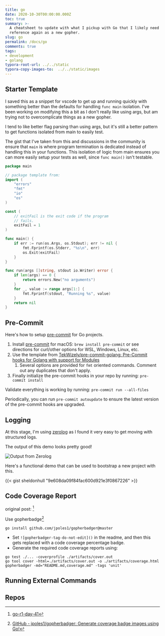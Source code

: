 ```yaml
---
title: go
date: 2020-10-30T00:00:00.000Z
toc: true
summary: >-
  A cheatsheet to update with what I pickup with Go that I likely need to
  reference again as a new gopher.
slug: go
permalink: /docs/go
comments: true
tags:
- development
- golang
typora-root-url: ../../static
typora-copy-images-to:  ../../static/images
---
```


## Starter Template

I saved this as a snippet for vscode to get up and running quickly with something better than the defaults for handling `func main` isolation. I've been working on modifying this a bit as I don't really like using args, but am trying not to overcomplicate things as a new gopher.

I tend to like better flag parsing than using args, but it's still a better pattern to get functions isolated from main to easily test.

The gist that I've taken from this and discussions in the community is ensure that `main` is where program termination is dedicated instead of handling this in your functions. This isolation of logic from main ensures you can more easily setup your tests as well, since `func main()` isn't testable.

```go
package main

// package template from:
import (
    "errors"
    "fmt"
    "io"
    "os"
)

const (
    // exitFail is the exit code if the program
    // fails.
    exitFail = 1
)

func main() {
    if err := run(os.Args, os.Stdout); err != nil {
        fmt.Fprintf(os.Stderr, "%s\n", err)
        os.Exit(exitFail)
    }
}

func run(args []string, stdout io.Writer) error {
    if len(args) == 0 {
        return errors.New("no arguments")
    }
    for _, value := range args[1:] {
        fmt.Fprintf(stdout, "Running %s", value)
    }
    return nil
}
```

## Pre-Commit

Here's how to setup [pre-commit](https://bit.ly/3szdwNf) for Go projects.

1. Install [pre-commit](https://bit.ly/2O9urag) for macOS: `brew install pre-commit` or see directions for curl/other options for WSL, Windows, Linux, etc.
1. Use the template from [TekWizely/pre-commit-golang: Pre-Commit hooks for Golang with support for Modules](https://bit.ly/31w3gtk)
    1. Several options are provided for `fmt` oriented commands.
    Comment out any duplicates that don't apply.
1. Finally initialize the pre-commit hooks in your repo by running: `pre-commit install`

Validate everything is working by running: `pre-commit run --all-files`

Periodically, you can run `pre-commit autoupdate` to ensure the latest version of the pre-commit hooks are upgraded.

## Logging

At this stage, I'm using [zerolog](https://github.com/rs/zerolog) as I found it very easy to get moving with structured logs.

The output of this demo looks pretty good!

![Output from Zerolog](/images/r1-d014-structured-console-output.png)

Here's a functional demo that can be used to bootstrap a new project with this.

{{< gist sheldonhull  "9e608da09f84fac600d921e3f0867226" >}}

## Code Coverage Report

original post: [^go-r1-day-41]

Use gopherbadge[^gopherbadge]

```shell
go install github.com/jpoles1/gopherbadger@master
```

- Set `![gopherbadger-tag-do-not-edit]()` in the readme, and then this gets replaced with a code coverage percentage badge.
- Generate the required code coverage reports using:

```shell
go test ./... -coverprofile ./artifacts/cover.out
go tool cover -html=./artifacts/cover.out -o ./artifacts/coverage.html
gopherbadger -md="README.md,coverage.md" -tags 'unit'
```

## Running External Commands

## Repos

<div class="github-card" data-github="sheldonhull/algorithmswithgo.com" data-width="400" data-height="" data-theme="default"></div>
<script src="//cdn.jsdelivr.net/github-cards/latest/widget.js"></script>

<div class="github-card" data-github="sheldonhull/web-development-with-go" data-width="400" data-height="" data-theme="default"></div>
<script src="//cdn.jsdelivr.net/github-cards/latest/widget.js"></script>

<div class="github-card" data-github="sheldonhull/go-aws-ami-metrics" data-width="400" data-height="" data-theme="default"></div>
<script src="//cdn.jsdelivr.net/github-cards/latest/widget.js"></script>

[^go-r1-day-41]: [go-r1-day-41](/go-r1-day-41)
[^gopherbadge]: [GitHub - jpoles1/gopherbadger: Generate coverage badge images using Go!](https://github.com/jpoles1/gopherbadger)
